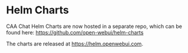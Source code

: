 # Helm Charts
CAA Chat Helm Charts are now hosted in a separate repo, which can be found here: https://github.com/open-webui/helm-charts 

The charts are released at https://helm.openwebui.com. 